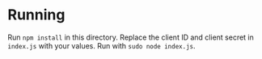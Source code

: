# Running

Run `npm install` in this directory. Replace the client ID and client 
secret in `index.js` with your values. Run with `sudo node index.js`.
